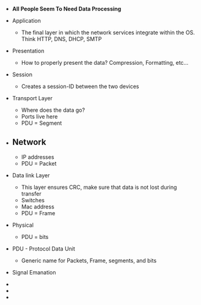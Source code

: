 
- **All People Seem To Need Data Processing**

- Application
	- The final layer in which the network services integrate within the OS. Think HTTP, DNS, DHCP, SMTP

- Presentation
	- How to properly present the data? Compression, Formatting, etc...

- Session
	- Creates a session-ID between the two devices

- Transport Layer
	- Where does the data go?
	- Ports live here
	- PDU = Segment 

- Network
	- 
	- IP addresses 
	- PDU = Packet 

- Data link Layer
	- This layer ensures CRC, make sure that data is not lost during transfer
	- Switches
	- Mac address
	- PDU = Frame

- Physical
	- PDU = bits 


- PDU - Protocol Data Unit 
	- Generic name for Packets, Frame, segments, and bits 

- Signal Emanation
- 
- 
-  